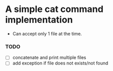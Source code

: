 # A simple cat command implementation

- Can accept only 1 file at the time.

### TODO
- [ ] concatenate and print multiple files
- [ ] add exception if file does not exists/not found
